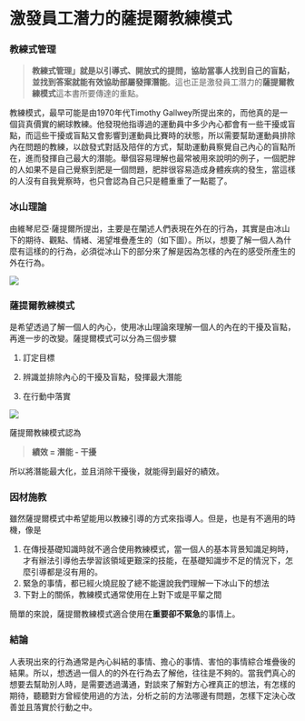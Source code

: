 # 激發員工潛力的薩提爾教練模式

### **教練式管理**

> **教練式管理」就是以引導式、開放式的提問，協助當事人找到自己的盲點，並找到答案就能有效協助部屬發揮潛能**。這也正是激發員工潛力的**薩提爾教練模式**這本書所要傳達的重點。

教練模式，最早可能是由1970年代Timothy Gallwey所提出來的，而他真的是一個貨真價實的網球教練。他發現他指導過的運動員中多少內心都會有一些干擾或盲點，而這些干擾或盲點又會影響到運動員比賽時的狀態，所以需要幫助運動員排除內在問題的教練，以啟發式對話及陪伴的方式，幫助運動員察覺自己內心的盲點所在，進而發揮自己最大的潛能。舉個容易理解也最常被用來說明的例子，一個肥胖的人如果不是自己覺察到肥是一個問題，肥胖很容易造成身體疾病的發生，當這樣的人沒有自我覺察時，也只會認為自己只是體重重了一點罷了。

### **冰山理論**

由維琴尼亞‧薩提爾所提出，主要是在闡述人們表現在外在的行為，其實是由冰山下的期待、觀點、情緒、渴望堆疊產生的（如下圖）。所以，想要了解一個人為什麼有這樣的的行為，必須從冰山下的部分來了解是因為怎樣的內在的感受所產生的外在行為。

![](https://dotblogsfile.blob.core.windows.net/user/jamis/7d0b4c9a-313b-4ff7-ad0a-94ed2b9691a8/1593274505.jpg)

### **薩提爾教練模式**

是希望透過了解一個人的內心，使用冰山理論來理解一個人的內在的干擾及盲點，再進一步的改變。薩提爾模式可以分為三個步驟

1. 訂定目標

2. 辨識並排除內心的干擾及盲點，發揮最大潛能

3. 在行動中落實

![](https://dotblogsfile.blob.core.windows.net/user/jamis/7d0b4c9a-313b-4ff7-ad0a-94ed2b9691a8/1593274510.jpg)

薩提爾教練模式認為

> **績效 = 潛能 - 干擾**

所以將潛能最大化，並且消除干擾後，就能得到最好的績效。

### **因材施教**

雖然薩提爾模式中希望能用以教練引導的方式來指導人。但是，也是有不適用的時機，像是

1. 在傳授基礎知識時就不適合使用教練模式，當一個人的基本背景知識足夠時，才有辦法引導他去學習該領域更艱深的技能，在基礎知識步不足的情況下，怎麼引導都是沒有用的。
2. 緊急的事情，都已經火燒屁股了總不能還說我們理解一下冰山下的想法
3. 下對上的關係，教練模式通常使用在上對下或是平輩之間

簡單的來說，薩提爾教練模式適合使用在**重要卻不緊急**的事情上。

### **結論**

 人表現出來的行為通常是內心糾結的事情、擔心的事情、害怕的事情綜合堆疊後的結果。所以，想透過一個人的的外在行為去了解他，往往是不夠的。當我們真心的想要去幫助別人時，是需要透過溝通，對談來了解對方心裡真正的想法，有怎樣的期待，聽聽對方曾經使用過的方法，分析之前的方法哪邊有問題，怎樣下定決心改善並且落實於行動之中。

